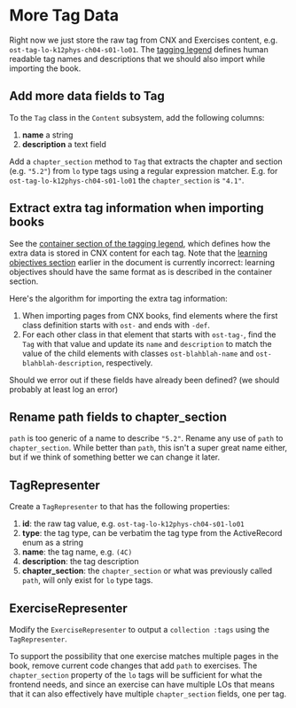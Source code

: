 # More Tag Data

Right now we just store the raw tag from CNX and Exercises content, e.g. `ost-tag-lo-k12phys-ch04-s01-lo01`.
The [tagging legend](https://github.com/openstax/tagging-legend/blob/master/README.md) defines human readable
tag names and descriptions that we should also import while importing the book.

## Add more data fields to Tag

To the `Tag` class in the `Content` subsystem, add the following columns:

1. **name** a string
2. **description** a text field

Add a `chapter_section` method to `Tag` that extracts the chapter and section (e.g. `"5.2"`) from
`lo` type tags using a regular expression matcher. E.g. for `ost-tag-lo-k12phys-ch04-s01-lo01` the
`chapter_section` is `"4.1"`.

## Extract extra tag information when importing books

See the [container section of the tagging legend](https://github.com/openstax/tagging-legend/blob/master/README.md#container),
which defines how the extra data is stored in CNX content for each tag.  Note that the [learning objectives section](https://github.com/openstax/tagging-legend/blob/master/README.md#learning-objectives-defined) earlier in the document is currently incorrect: learning
objectives should have the same format as is described in the container section.

Here's the algorithm for importing the extra tag information:

1. When importing pages from CNX books, find elements where the first class definition starts with
   `ost-` and ends with `-def`.
2. For each other class in that element that starts with `ost-tag-`, find the `Tag` with that
   value and update its `name` and `description` to match the value of the child elements with
   classes `ost-blahblah-name` and `ost-blahblah-description`, respectively.

Should we error out if these fields have already been defined? (we should probably at least log an error)

## Rename path fields to chapter_section

`path` is too generic of a name to describe `"5.2"`.  Rename any use of `path` to `chapter_section`.
While better than `path`, this isn't a super great name either, but if we think of something better we can change it later.

## TagRepresenter

Create a `TagRepresenter` to that has the following properties:

1. **id**: the raw tag value, e.g. `ost-tag-lo-k12phys-ch04-s01-lo01`
5. **type**: the tag type, can be verbatim the tag type from the ActiveRecord enum as a string
2. **name**: the tag name, e.g. `(4C)`
3. **description**: the tag description
4. **chapter_section**: the `chapter_section` or what was previously called `path`, will only
   exist for `lo` type tags.

## ExerciseRepresenter

Modify the `ExerciseRepresenter` to output a `collection :tags` using the `TagRepresenter`.

To support the possibility that one exercise matches multiple pages in the book, remove
current code changes that add `path` to exercises.  The `chapter_section` property of the
`lo` tags will be sufficient for what the frontend needs, and since an exercise can have
multiple LOs that means that it can also effectively have multiple `chapter_section` fields,
one per tag.
